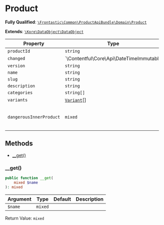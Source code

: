 #  Product

**Fully Qualified**: [`\Frontastic\Common\ProductApiBundle\Domain\Product`](../../../../src/php/ProductApiBundle/Domain/Product.php)

**Extends**: [`\Kore\DataObject\DataObject`](https://github.com/kore/DataObject)

Property|Type|Default|Description
--------|----|-------|-----------
`productId`|`string`||
`changed`|`\Contentful\Core\Api\DateTimeImmutable|null`||
`version`|`string`||
`name`|`string`||
`slug`|`string`||
`description`|`string`||
`categories`|`string[]`|`[]`|
`variants`|[`Variant`](Variant.md)[]|`[]`|
`dangerousInnerProduct`|`mixed`||Access original object from backend

## Methods

* [__get()](#__get)

### __get()

```php
public function __get(
    mixed $name
): mixed
```

Argument|Type|Default|Description
--------|----|-------|-----------
`$name`|`mixed`||

Return Value: `mixed`

